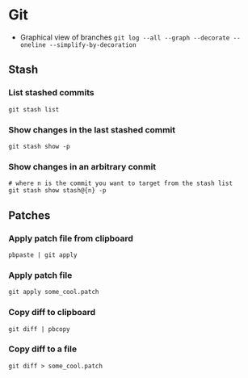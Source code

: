 # Git
* Graphical view of branches `git log --all --graph --decorate --oneline --simplify-by-decoration`

## Stash
### List stashed commits
```
git stash list
```

### Show changes in the last stashed commit
```
git stash show -p
```

### Show changes in an arbitrary conmit
```
# where n is the commit you want to target from the stash list
git stash show stash@{n} -p 
```

## Patches
### Apply patch file from clipboard
```
pbpaste | git apply
```

### Apply patch file
```
git apply some_cool.patch
```
### Copy diff to clipboard
```
git diff | pbcopy
```
### Copy diff to a file
```
git diff > some_cool.patch
```

